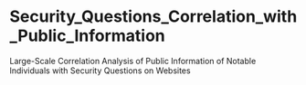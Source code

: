 # Security_Questions_Correlation_with_Public_Information
Large-Scale Correlation Analysis of Public Information of Notable Individuals with Security Questions on Websites
